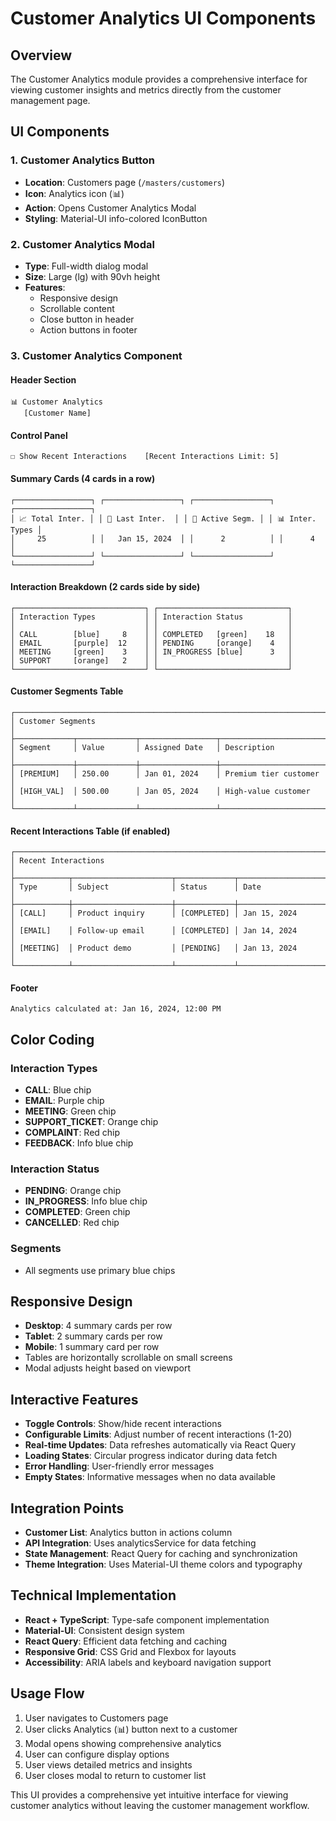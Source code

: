 # Customer Analytics UI Components

## Overview
The Customer Analytics module provides a comprehensive interface for viewing customer insights and metrics directly from the customer management page.

## UI Components

### 1. Customer Analytics Button
- **Location**: Customers page (`/masters/customers`)
- **Icon**: Analytics icon (📊)
- **Action**: Opens Customer Analytics Modal
- **Styling**: Material-UI info-colored IconButton

### 2. Customer Analytics Modal
- **Type**: Full-width dialog modal
- **Size**: Large (lg) with 90vh height
- **Features**:
  - Responsive design
  - Scrollable content
  - Close button in header
  - Action buttons in footer

### 3. Customer Analytics Component

#### Header Section
```
📊 Customer Analytics
   [Customer Name]
```

#### Control Panel
```
☐ Show Recent Interactions    [Recent Interactions Limit: 5]
```

#### Summary Cards (4 cards in a row)
```
┌─────────────────┐ ┌─────────────────┐ ┌─────────────────┐ ┌─────────────────┐
│ 📈 Total Inter. │ │ 📅 Last Inter.  │ │ 📁 Active Segm. │ │ 📊 Inter. Types │
│     25          │ │   Jan 15, 2024  │ │      2          │ │      4          │
└─────────────────┘ └─────────────────┘ └─────────────────┘ └─────────────────┘
```

#### Interaction Breakdown (2 cards side by side)
```
┌─────────────────────────────┐ ┌─────────────────────────────┐
│ Interaction Types           │ │ Interaction Status          │
│                             │ │                             │
│ CALL        [blue]     8    │ │ COMPLETED   [green]    18   │
│ EMAIL       [purple]  12    │ │ PENDING     [orange]    4   │
│ MEETING     [green]    3    │ │ IN_PROGRESS [blue]      3   │
│ SUPPORT     [orange]   2    │ │                             │
└─────────────────────────────┘ └─────────────────────────────┘
```

#### Customer Segments Table
```
┌────────────────────────────────────────────────────────────────────────┐
│ Customer Segments                                                      │
├─────────────┬─────────────┬─────────────────┬─────────────────────────┤
│ Segment     │ Value       │ Assigned Date   │ Description             │
├─────────────┼─────────────┼─────────────────┼─────────────────────────┤
│ [PREMIUM]   │ 250.00      │ Jan 01, 2024    │ Premium tier customer   │
│ [HIGH_VAL]  │ 500.00      │ Jan 05, 2024    │ High-value customer     │
└─────────────┴─────────────┴─────────────────┴─────────────────────────┘
```

#### Recent Interactions Table (if enabled)
```
┌─────────────────────────────────────────────────────────────────────────┐
│ Recent Interactions                                                     │
├────────────┬──────────────────────┬─────────────┬─────────────────────┤
│ Type       │ Subject              │ Status      │ Date                │
├────────────┼──────────────────────┼─────────────┼─────────────────────┤
│ [CALL]     │ Product inquiry      │ [COMPLETED] │ Jan 15, 2024        │
│ [EMAIL]    │ Follow-up email      │ [COMPLETED] │ Jan 14, 2024        │
│ [MEETING]  │ Product demo         │ [PENDING]   │ Jan 13, 2024        │
└────────────┴──────────────────────┴─────────────┴─────────────────────┘
```

#### Footer
```
Analytics calculated at: Jan 16, 2024, 12:00 PM
```

## Color Coding

### Interaction Types
- **CALL**: Blue chip
- **EMAIL**: Purple chip  
- **MEETING**: Green chip
- **SUPPORT_TICKET**: Orange chip
- **COMPLAINT**: Red chip
- **FEEDBACK**: Info blue chip

### Interaction Status
- **PENDING**: Orange chip
- **IN_PROGRESS**: Info blue chip
- **COMPLETED**: Green chip
- **CANCELLED**: Red chip

### Segments
- All segments use primary blue chips

## Responsive Design
- **Desktop**: 4 summary cards per row
- **Tablet**: 2 summary cards per row  
- **Mobile**: 1 summary card per row
- Tables are horizontally scrollable on small screens
- Modal adjusts height based on viewport

## Interactive Features
- **Toggle Controls**: Show/hide recent interactions
- **Configurable Limits**: Adjust number of recent interactions (1-20)
- **Real-time Updates**: Data refreshes automatically via React Query
- **Loading States**: Circular progress indicator during data fetch
- **Error Handling**: User-friendly error messages
- **Empty States**: Informative messages when no data available

## Integration Points
- **Customer List**: Analytics button in actions column
- **API Integration**: Uses analyticsService for data fetching
- **State Management**: React Query for caching and synchronization
- **Theme Integration**: Uses Material-UI theme colors and typography

## Technical Implementation
- **React + TypeScript**: Type-safe component implementation
- **Material-UI**: Consistent design system
- **React Query**: Efficient data fetching and caching
- **Responsive Grid**: CSS Grid and Flexbox for layouts
- **Accessibility**: ARIA labels and keyboard navigation support

## Usage Flow
1. User navigates to Customers page
2. User clicks Analytics (📊) button next to a customer
3. Modal opens showing comprehensive analytics
4. User can configure display options
5. User views detailed metrics and insights
6. User closes modal to return to customer list

This UI provides a comprehensive yet intuitive interface for viewing customer analytics without leaving the customer management workflow.